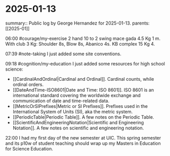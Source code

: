 #  2025-01-13

summary:: Public log by George Hernandez for 2025-01-13.
parents: [[2025-01]]

06:00 #courage/my-exercise  2 hand 10 to 2 swing mace gada 4.5 Kg 1 m. With club 3 Kg: Shoulder 8s, Blow 8s, Abanico 4s. KB complex 15 Kg 4.

07:39 #note-taking I just added some site conventions.

09:18 #cognition/my-education I just added some resources for high school science:
- [[CardinalAndOrdinal|Cardinal and Ordinal]]. Cardinal counts, while ordinal orders.
- [[DateAndTime-ISO8601|Date and Time: ISO 8601]]. ISO 8601 is an international standard covering the worldwide exchange and communication of date and time-related data.
- [[MetricOrSIPrefixes|Metric or SI Prefixes]]. Prefixes used in the International System of Units (SI), aka the metric system.
- [[PeriodicTable|Periodic Table]]. A few notes on the Periodic Table.
- [[ScientificAndEngineeringNotation|Scientific and Engineering Notation]]. A few notes on scientific and engineering notation.

22:00 I had my first day of the new semester at UIC. This spring semester and its p10w of student teaching should wrap up my Masters in Education for Science Education. 
